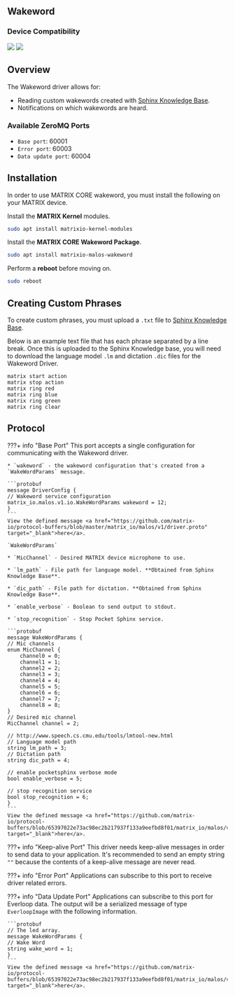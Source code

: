 <h2 style="padding-top:0">Wakeword</h2>

### Device Compatibility
<img class="creator-compatibility-icon" src="../../img/creator-icon.svg">
<img class="voice-compatibility-icon" src="../../img/voice-icon.svg">

## Overview

The Wakeword driver allows for:

* Reading custom wakewords created with <a href="http://www.speech.cs.cmu.edu/tools/lmtool-new.html" target="_blank">Sphinx Knowledge Base</a>.
* Notifications on which wakewords are heard.

<h3 style="padding-top:0">Available ZeroMQ Ports</h3>

* `Base port`: 60001
* `Error port`: 60003
* `Data update port`: 60004

## Installation
In order to use MATRIX CORE wakeword, you must install the following on your MATRIX device.

Install the **MATRIX Kernel** modules.
```bash
sudo apt install matrixio-kernel-modules
```
Install the **MATRIX CORE Wakeword Package**.
```bash
sudo apt install matrixio-malos-wakeword
```
Perform a **reboot** before moving on.
```bash
sudo reboot
```

## Creating Custom Phrases
To create custom phrases, you must upload a `.txt` file to <a href="http://www.speech.cs.cmu.edu/tools/lmtool-new.html" target="_blank">Sphinx Knowledge Base</a>.

Below is an example text file that has each phrase separated by a line break. Once this is uploaded to the Sphinx Knowledge base, you will need to download the language model `.lm` and dictation `.dic` files for the Wakeword Driver.

```
matrix start action
matrix stop action
matrix ring red
matrix ring blue
matrix ring green
matrix ring clear
```

## Protocol

<!-- Base PORT -->
???+ info "Base Port"
    This port accepts a single configuration for communicating with the Wakeword driver. 

    * `wakeword` - the wakeword configuration that's created from a `WakeWordParams` message.

    ```protobuf
    message DriverConfig {
    // Wakeword service configuration
    matrix_io.malos.v1.io.WakeWordParams wakeword = 12;
    }
    ```
    View the defined message <a href="https://github.com/matrix-io/protocol-buffers/blob/master/matrix_io/malos/v1/driver.proto" target="_blank">here</a>.

    `WakeWordParams` 

    * `MicChannel` - Desired MATRIX device microphone to use.

    * `lm_path` - File path for language model. **Obtained from Sphinx Knowledge Base**.

    * `dic_path` - File path for dictation. **Obtained from Sphinx Knowledge Base**.

    * `enable_verbose` - Boolean to send output to stdout.

    * `stop_recognition` - Stop Pocket Sphinx service.

    ```protobuf
    message WakeWordParams {
    // Mic channels
    enum MicChannel {
        channel0 = 0;
        channel1 = 1;
        channel2 = 2;
        channel3 = 3;
        channel4 = 4;
        channel5 = 5;
        channel6 = 6;
        channel7 = 7;
        channel8 = 8;
    }
    // Desired mic channel
    MicChannel channel = 2;

    // http://www.speech.cs.cmu.edu/tools/lmtool-new.html
    // Language model path
    string lm_path = 3;
    // Dictation path
    string dic_path = 4;

    // enable pocketsphinx verbose mode
    bool enable_verbose = 5;

    // stop recognition service
    bool stop_recognition = 6;
    }
    ```
    View the defined message <a href="https://github.com/matrix-io/protocol-buffers/blob/65397022e73ac98ec2b217937f133a9eefbd8f01/matrix_io/malos/v1/io.proto" target="_blank">here</a>.

<!-- Keep-Alive PORT -->
???+ info "Keep-alive Port"
    This driver needs keep-alive messages in order to send data to your application. It's recommended to send an empty string `""` because the contents of a keep-alive message are never read.

<!-- Error PORT -->
???+ info "Error Port"
    Applications can subscribe to this port to receive driver related errors.

<!-- Data Update PORT -->
???+ info "Data Update Port"
    Applications can subscribe to this port for Everloop data. The output will be a serialized message of type `EverloopImage` with the following information.

    ```protobuf
    // The led array.
    message WakeWordParams {
    // Wake Word
    string wake_word = 1;
    }
    ```
    View the defined message <a href="https://github.com/matrix-io/protocol-buffers/blob/65397022e73ac98ec2b217937f133a9eefbd8f01/matrix_io/malos/v1/io.proto" target="_blank">here</a>.